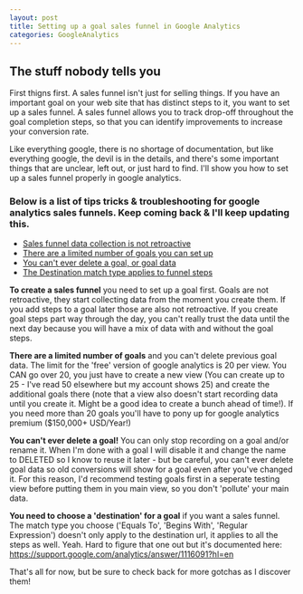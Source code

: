 ```yaml
---
layout: post
title: Setting up a goal sales funnel in Google Analytics
categories: GoogleAnalytics
---
```


## The stuff nobody tells you

First thigns first. A sales funnel isn't just for selling things. If you have an important goal on your web site that has distinct steps to it, you want to set up a sales funnel. A sales funnel allows you to track drop-off throughout the goal completion steps, so that you can identify improvements to increase your conversion rate.

Like everything google, there is no shortage of documentation, but like everything google, the devil is in the details, and there's some important things that are unclear, left out, or just hard to find. I'll show you how to set up a sales funnel properly in google analytics.

### Below is a list of tips tricks & troubleshooting for google analytics sales funnels. Keep coming back & I'll keep updating this. 

* [Sales funnel data collection is not retroactive](#sales_funnel_retroactive)
* [There are a limited number of goals you can set up](#limited_number_of_goals)
* [You can't ever delete a goal, or goal data](#cant_ever_delete_goal)
* [The Destination match type applies to funnel steps](#destination_match_type)

<span id="sales_funnel_retroactive">**To create a sales funnel**</span> you need to set up a goal first. Goals are not retroactive, they start collecting data from the moment you create them. If you add steps to a goal later those are also not retroactive. If you create goal steps part way through the day, you can't really trust the data until the next day because you will have a mix of data with and without the goal steps.

<span id="limited_number_of_goals">**There are a limited number of goals** and you can't delete previous goal data</span>. The limit for the 'free' version of google analytics is 20 per view. You CAN go over 20, you just have to create a new view (You can create up to 25 - I've read 50 elsewhere but my account shows 25) and create the additional goals there (note that a view also doesn't start recording data until you create it. Might be a good idea to create a bunch ahead of time!). If you need more than 20 goals you'll have to pony up for google analytics premium ($150,000+ USD/Year!)

<span id="cant_ever_delete_goal">**You can't ever delete a goal!**</span> You can only stop recording on a goal and/or rename it. When I'm done with a goal I will disable it and change the name to DELETED so I know to reuse it later - but be careful, you can't ever delete goal data so old conversions will show for a goal even after you've changed it. For this reason, I'd recommend testing goals first in a seperate testing view before putting them in you main view, so you don't 'pollute' your main data.

<span id="destination_match_type">**You need to choose a 'destination' for a goal**</span> if you want a sales funnel. The match type you choose ('Equals To', 'Begins With', 'Regular Expression') doesn't only apply to the destination url, it applies to all the steps as well. Yeah. Hard to figure that one out but it's documented here: https://support.google.com/analytics/answer/1116091?hl=en

That's all for now, but be sure to check back for more gotchas as I discover them!
